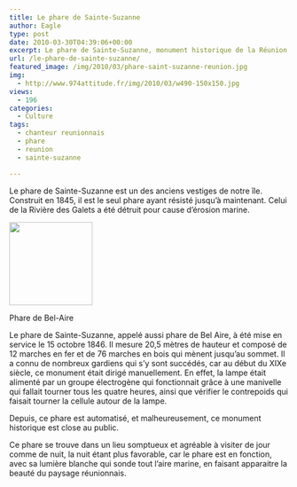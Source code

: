 ```yaml
---
title: Le phare de Sainte-Suzanne
author: Eagle
type: post
date: 2010-03-30T04:39:06+00:00
excerpt: Le phare de Sainte-Suzanne, monument historique de la Réunion.
url: /le-phare-de-sainte-suzanne/
featured_image: /img/2010/03/phare-saint-suzanne-reunion.jpg
img:
  - http://www.974attitude.fr/img/2010/03/w490-150x150.jpg
views:
  - 196
categories:
  - Culture
tags:
  - chanteur reunionnais
  - phare
  - reunion
  - sainte-suzanne

---
```

Le phare de Sainte-Suzanne est un des anciens vestiges de notre île. Construit en 1845, il est le seul phare ayant résisté jusqu’à maintenant. Celui de la Rivière des Galets a été détruit pour cause d’érosion marine.

<div id="attachment_1408" style="width: 160px" class="wp-caption alignright">
  <a href="https://i1.wp.com/974attitude.fr/img/2010/03/phare.jpg"><img aria-describedby="caption-attachment-1408" src="https://i1.wp.com/974attitude.fr/img/2010/03/w490-150x150.jpg?resize=150%2C150" alt="" title="phare" width="150" height="150" class="size-thumbnail wp-image-1408" data-recalc-dims="1" /></a>
  
  <p id="caption-attachment-1408" class="wp-caption-text">
    Phare de Bel-Aire
  </p>
</div>

Le phare de Sainte-Suzanne, appelé aussi phare de Bel Aire, à été mise en service le 15 octobre 1846. Il mesure 20,5 mètres de hauteur et composé de 12 marches en fer et de 76 marches en bois qui mènent jusqu’au sommet. Il a connu de nombreux gardiens qui s’y sont succédés, car au début du XIXe siècle, ce monument était dirigé manuellement. En effet, la lampe était alimenté par un groupe électrogène qui fonctionnait grâce à une manivelle qui fallait tourner tous les quatre heures, ainsi que vérifier le contrepoids qui faisait tourner la cellule autour de la lampe.

Depuis, ce phare est automatisé, et malheureusement, ce monument historique est close au public.
  
Ce phare se trouve dans un lieu somptueux et agréable à visiter de jour comme de nuit, la nuit étant plus favorable, car le phare est en fonction, avec sa lumière blanche qui sonde tout l’aire marine, en faisant apparaitre la beauté du paysage réunionnais.